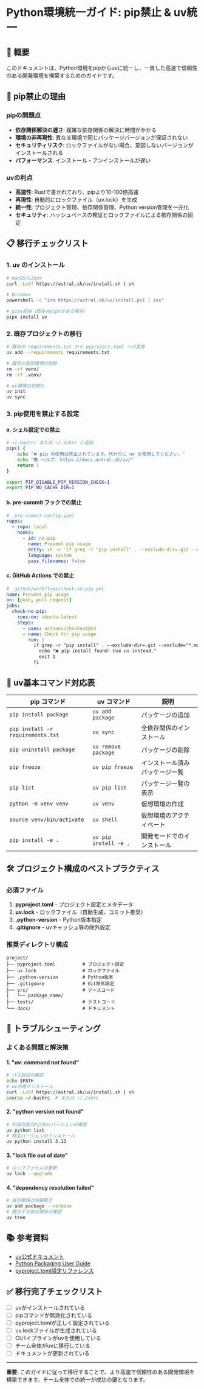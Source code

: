 # Python環境統一ガイド: pip禁止 & uv統一

## 🎯 概要

このドキュメントは、Python環境をpipからuvに統一し、一貫した高速で信頼性のある開発環境を構築するためのガイドです。

## 🚫 pip禁止の理由

### pipの問題点
- **依存関係解決の遅さ**: 複雑な依存関係の解決に時間がかかる
- **環境の非再現性**: 異なる環境で同じパッケージバージョンが保証されない
- **セキュリティリスク**: ロックファイルがない場合、意図しないバージョンがインストールされる
- **パフォーマンス**: インストール・アンインストールが遅い

### uvの利点
- **高速性**: Rustで書かれており、pipより10-100倍高速
- **再現性**: 自動的にロックファイル（uv.lock）を生成
- **統一性**: プロジェクト管理、依存関係管理、Python version管理を一元化
- **セキュリティ**: ハッシュベースの検証とロックファイルによる依存関係の固定

## 📋 移行チェックリスト

### 1. uv のインストール

```bash
# macOS/Linux
curl -LsSf https://astral.sh/uv/install.sh | sh

# Windows
powershell -c "irm https://astral.sh/uv/install.ps1 | iex"

# pipx経由（既存のpipxがある場合）
pipx install uv
```

### 2. 既存プロジェクトの移行

```bash
# 既存の requirements.txt から pyproject.toml への変換
uv add --requirements requirements.txt

# 既存の仮想環境の削除
rm -rf venv/
rm -rf .venv/

# uv環境の初期化
uv init
uv sync
```

### 3. pip使用を禁止する設定

#### a. シェル設定での禁止

```bash
# ~/.bashrc または ~/.zshrc に追加
pip() {
    echo "❌ pip の使用は禁止されています。代わりに uv を使用してください。"
    echo "📚 ヘルプ: https://docs.astral.sh/uv/"
    return 1
}

export PIP_DISABLE_PIP_VERSION_CHECK=1
export PIP_NO_CACHE_DIR=1
```

#### b. pre-commit フックでの禁止

```yaml
# .pre-commit-config.yaml
repos:
  - repo: local
    hooks:
      - id: no-pip
        name: Prevent pip usage
        entry: sh -c 'if grep -r "pip install" . --exclude-dir=.git --exclude="*.md"; then echo "❌ pip install found! Use uv instead."; exit 1; fi'
        language: system
        pass_filenames: false
```

#### c. GitHub Actions での禁止

```yaml
# .github/workflows/check-no-pip.yml
name: Prevent pip usage
on: [push, pull_request]
jobs:
  check-no-pip:
    runs-on: ubuntu-latest
    steps:
      - uses: actions/checkout@v4
      - name: Check for pip usage
        run: |
          if grep -r "pip install" . --exclude-dir=.git --exclude="*.md"; then
            echo "❌ pip install found! Use uv instead."
            exit 1
          fi
```

## 📖 uv基本コマンド対応表

| pip コマンド | uv コマンド | 説明 |
|-------------|-------------|-----|
| `pip install package` | `uv add package` | パッケージの追加 |
| `pip install -r requirements.txt` | `uv sync` | 全依存関係のインストール |
| `pip uninstall package` | `uv remove package` | パッケージの削除 |
| `pip freeze` | `uv pip freeze` | インストール済みパッケージ一覧 |
| `pip list` | `uv pip list` | パッケージ一覧の表示 |
| `python -m venv venv` | `uv venv` | 仮想環境の作成 |
| `source venv/bin/activate` | `uv shell` | 仮想環境のアクティベート |
| `pip install -e .` | `uv pip install -e .` | 開発モードでのインストール |

## 🛠️ プロジェクト構成のベストプラクティス

### 必須ファイル

1. **pyproject.toml** - プロジェクト設定とメタデータ
2. **uv.lock** - ロックファイル（自動生成、コミット推奨）
3. **.python-version** - Python版本指定
4. **.gitignore** - uvキャッシュ等の除外設定

### 推奨ディレクトリ構成

```
project/
├── pyproject.toml          # プロジェクト設定
├── uv.lock                 # ロックファイル
├── .python-version         # Python版本
├── .gitignore              # Git除外設定
├── src/                    # ソースコード
│   └── package_name/
├── tests/                  # テストコード
└── docs/                   # ドキュメント
```

## 🔧 トラブルシューティング

### よくある問題と解決策

#### 1. "uv: command not found"
```bash
# パス設定の確認
echo $PATH
# uvの再インストール
curl -LsSf https://astral.sh/uv/install.sh | sh
source ~/.bashrc  # または ~/.zshrc
```

#### 2. "python version not found"
```bash
# 利用可能なPythonバージョンの確認
uv python list
# 特定バージョンのインストール
uv python install 3.13
```

#### 3. "lock file out of date"
```bash
# ロックファイルの更新
uv lock --upgrade
```

#### 4. "dependency resolution failed"
```bash
# 依存関係の詳細表示
uv add package --verbose
# 競合する依存関係の確認
uv tree
```

## 📚 参考資料

- [uv公式ドキュメント](https://docs.astral.sh/uv/)
- [Python Packaging User Guide](https://packaging.python.org/)
- [pyproject.toml設定リファレンス](https://peps.python.org/pep-0621/)

## ✅ 移行完了チェックリスト

- [ ] uvがインストールされている
- [ ] pipコマンドが無効化されている
- [ ] pyproject.tomlが正しく設定されている
- [ ] uv.lockファイルが生成されている
- [ ] CIパイプラインがuvを使用している
- [ ] チーム全体がuvに移行している
- [ ] ドキュメントが更新されている

---

**重要**: このガイドに従って移行することで、より高速で信頼性のある開発環境を構築できます。チーム全体での統一が成功の鍵となります。